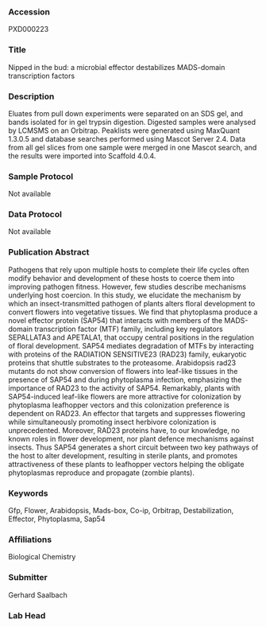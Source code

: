 ### Accession
PXD000223

### Title
Nipped in the bud: a microbial effector destabilizes MADS-domain transcription factors

### Description
Eluates from pull down experiments were separated on an SDS gel, and bands isolated for in gel trypsin digestion. Digested samples were analysed by LCMSMS on an Orbitrap. Peaklists were generated using MaxQuant 1.3.0.5 and database searches performed using Mascot Server 2.4. Data from all gel slices from one sample were merged in one Mascot search, and the results were imported into Scaffold 4.0.4.

### Sample Protocol
Not available

### Data Protocol
Not available

### Publication Abstract
Pathogens that rely upon multiple hosts to complete their life cycles often modify behavior and development of these hosts to coerce them into improving pathogen fitness. However, few studies describe mechanisms underlying host coercion. In this study, we elucidate the mechanism by which an insect-transmitted pathogen of plants alters floral development to convert flowers into vegetative tissues. We find that phytoplasma produce a novel effector protein (SAP54) that interacts with members of the MADS-domain transcription factor (MTF) family, including key regulators SEPALLATA3 and APETALA1, that occupy central positions in the regulation of floral development. SAP54 mediates degradation of MTFs by interacting with proteins of the RADIATION SENSITIVE23 (RAD23) family, eukaryotic proteins that shuttle substrates to the proteasome. Arabidopsis rad23 mutants do not show conversion of flowers into leaf-like tissues in the presence of SAP54 and during phytoplasma infection, emphasizing the importance of RAD23 to the activity of SAP54. Remarkably, plants with SAP54-induced leaf-like flowers are more attractive for colonization by phytoplasma leafhopper vectors and this colonization preference is dependent on RAD23. An effector that targets and suppresses flowering while simultaneously promoting insect herbivore colonization is unprecedented. Moreover, RAD23 proteins have, to our knowledge, no known roles in flower development, nor plant defence mechanisms against insects. Thus SAP54 generates a short circuit between two key pathways of the host to alter development, resulting in sterile plants, and promotes attractiveness of these plants to leafhopper vectors helping the obligate phytoplasmas reproduce and propagate (zombie plants).

### Keywords
Gfp, Flower, Arabidopsis, Mads-box, Co-ip, Orbitrap, Destabilization, Effector, Phytoplasma, Sap54

### Affiliations
Biological Chemistry

### Submitter
Gerhard Saalbach

### Lab Head


